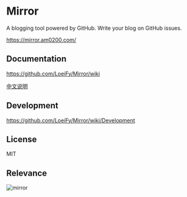 # Mirror

A blogging tool powered by GitHub. Write your blog on GitHub issues.

https://mirror.am0200.com/

## Documentation

https://github.com/LoeiFy/Mirror/wiki

[中文说明](https://github.com/LoeiFy/Mirror/wiki/%E4%B8%AD%E6%96%87%E6%95%99%E7%A8%8B)

## Development

https://github.com/LoeiFy/Mirror/wiki/Development

## License

MIT

## Relevance

![mirror](https://cloud.githubusercontent.com/assets/2193211/12321915/c66d8b12-baeb-11e5-9612-b188f5272e3b.jpg)

